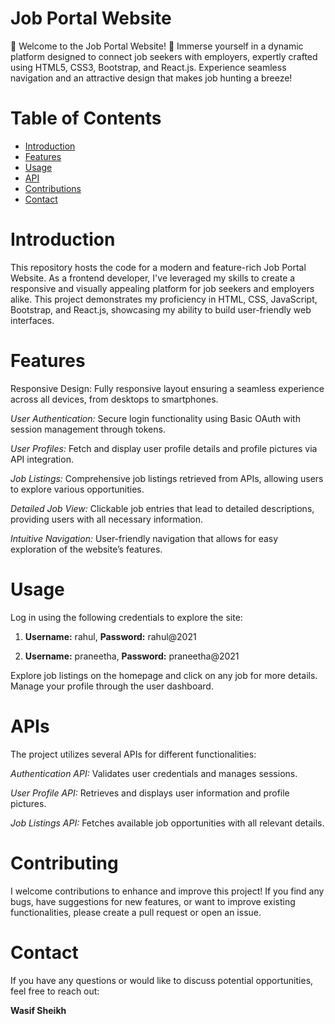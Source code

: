 # Job Portal Website


🎉 Welcome to the Job Portal Website! 🎉 Immerse yourself in a dynamic platform designed to connect job seekers with employers, expertly crafted using HTML5, CSS3, Bootstrap, and React.js. Experience seamless navigation and an attractive design that makes job hunting a breeze!


# Table of Contents
- [Introduction](#introduction)
- [Features](#features)
- [Usage](#usage)
- [API](#api)
- [Contributions](#contributions)
- [Contact](#contact)


# Introduction
This repository hosts the code for a modern and feature-rich Job Portal Website. As a frontend developer, I've leveraged my skills to create a responsive and visually appealing platform for job seekers and employers alike. This project demonstrates my proficiency in HTML, CSS, JavaScript, Bootstrap, and React.js, showcasing my ability to build user-friendly web interfaces.



# Features
Responsive Design: Fully responsive layout ensuring a seamless experience across all devices, from desktops to smartphones.

*User Authentication:* Secure login functionality using Basic OAuth with session management through tokens.

*User Profiles:* Fetch and display user profile details and profile pictures via API integration.

*Job Listings:* Comprehensive job listings retrieved from APIs, allowing users to explore various opportunities.

*Detailed Job View:* Clickable job entries that lead to detailed descriptions, providing users with all necessary information.

*Intuitive Navigation:* User-friendly navigation that allows for easy exploration of the website’s features.


# Usage
Log in using the following credentials to explore the site:

1. **Username:** rahul, **Password:** rahul@2021


2. **Username:** praneetha, **Password:** praneetha@2021

Explore job listings on the homepage and click on any job for more details. Manage your profile through the user dashboard.


# APIs
The project utilizes several APIs for different functionalities:

*Authentication API:* Validates user credentials and manages sessions.

*User Profile API:* Retrieves and displays user information and profile pictures.

*Job Listings API:* Fetches available job opportunities with all relevant details.


# Contributing
I welcome contributions to enhance and improve this project! If you find any bugs, have suggestions for new features, or want to improve existing functionalities, please create a pull request or open an issue.


# Contact
If you have any questions or would like to discuss potential opportunities, feel free to reach out:

**Wasif Sheikh**
